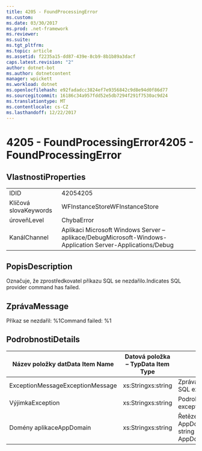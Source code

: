 ```yaml
---
title: 4205 - FoundProcessingError
ms.custom: 
ms.date: 03/30/2017
ms.prod: .net-framework
ms.reviewer: 
ms.suite: 
ms.tgt_pltfrm: 
ms.topic: article
ms.assetid: f2235a15-dd87-439e-8cb9-8b1b89a3dacf
caps.latest.revision: "2"
author: dotnet-bot
ms.author: dotnetcontent
manager: wpickett
ms.workload: dotnet
ms.openlocfilehash: e92fadadcc3824ef7e9356842c9d8e94d0f86d77
ms.sourcegitcommit: 16186c34a957fdd52e5db7294f291f7530ac9d24
ms.translationtype: MT
ms.contentlocale: cs-CZ
ms.lasthandoff: 12/22/2017
---
```

# <a name="4205---foundprocessingerror"></a><span data-ttu-id="928ff-102">4205 - FoundProcessingError</span><span class="sxs-lookup"><span data-stu-id="928ff-102">4205 - FoundProcessingError</span></span>
## <a name="properties"></a><span data-ttu-id="928ff-103">Vlastnosti</span><span class="sxs-lookup"><span data-stu-id="928ff-103">Properties</span></span>  
  
|||  
|-|-|  
|<span data-ttu-id="928ff-104">ID</span><span class="sxs-lookup"><span data-stu-id="928ff-104">ID</span></span>|<span data-ttu-id="928ff-105">4205</span><span class="sxs-lookup"><span data-stu-id="928ff-105">4205</span></span>|  
|<span data-ttu-id="928ff-106">Klíčová slova</span><span class="sxs-lookup"><span data-stu-id="928ff-106">Keywords</span></span>|<span data-ttu-id="928ff-107">WFInstanceStore</span><span class="sxs-lookup"><span data-stu-id="928ff-107">WFInstanceStore</span></span>|  
|<span data-ttu-id="928ff-108">úroveň</span><span class="sxs-lookup"><span data-stu-id="928ff-108">Level</span></span>|<span data-ttu-id="928ff-109">Chyba</span><span class="sxs-lookup"><span data-stu-id="928ff-109">Error</span></span>|  
|<span data-ttu-id="928ff-110">Kanál</span><span class="sxs-lookup"><span data-stu-id="928ff-110">Channel</span></span>|<span data-ttu-id="928ff-111">Aplikaci Microsoft Windows Server – aplikace/Debug</span><span class="sxs-lookup"><span data-stu-id="928ff-111">Microsoft-Windows-Application Server-Applications/Debug</span></span>|  
  
## <a name="description"></a><span data-ttu-id="928ff-112">Popis</span><span class="sxs-lookup"><span data-stu-id="928ff-112">Description</span></span>  
 <span data-ttu-id="928ff-113">Označuje, že zprostředkovatel příkazu SQL se nezdařilo.</span><span class="sxs-lookup"><span data-stu-id="928ff-113">Indicates SQL provider command has failed.</span></span>  
  
## <a name="message"></a><span data-ttu-id="928ff-114">Zpráva</span><span class="sxs-lookup"><span data-stu-id="928ff-114">Message</span></span>  
 <span data-ttu-id="928ff-115">Příkaz se nezdařil: %1</span><span class="sxs-lookup"><span data-stu-id="928ff-115">Command failed: %1</span></span>  
  
## <a name="details"></a><span data-ttu-id="928ff-116">Podrobnosti</span><span class="sxs-lookup"><span data-stu-id="928ff-116">Details</span></span>  
  
|<span data-ttu-id="928ff-117">Název položky dat</span><span class="sxs-lookup"><span data-stu-id="928ff-117">Data Item Name</span></span>|<span data-ttu-id="928ff-118">Datová položka – Typ</span><span class="sxs-lookup"><span data-stu-id="928ff-118">Data Item Type</span></span>|<span data-ttu-id="928ff-119">Popis</span><span class="sxs-lookup"><span data-stu-id="928ff-119">Description</span></span>|  
|--------------------|--------------------|-----------------|  
|<span data-ttu-id="928ff-120">ExceptionMessage</span><span class="sxs-lookup"><span data-stu-id="928ff-120">ExceptionMessage</span></span>|<span data-ttu-id="928ff-121">xs:String</span><span class="sxs-lookup"><span data-stu-id="928ff-121">xs:string</span></span>|<span data-ttu-id="928ff-122">Zpráva z výjimky SQL.</span><span class="sxs-lookup"><span data-stu-id="928ff-122">The message from the SQL exception.</span></span>|  
|<span data-ttu-id="928ff-123">Výjimka</span><span class="sxs-lookup"><span data-stu-id="928ff-123">Exception</span></span>|<span data-ttu-id="928ff-124">xs:String</span><span class="sxs-lookup"><span data-stu-id="928ff-124">xs:string</span></span>|<span data-ttu-id="928ff-125">Podrobnosti o výjimce pro výjimky</span><span class="sxs-lookup"><span data-stu-id="928ff-125">The exception details for the exception</span></span>|  
|<span data-ttu-id="928ff-126">Domény aplikace</span><span class="sxs-lookup"><span data-stu-id="928ff-126">AppDomain</span></span>|<span data-ttu-id="928ff-127">xs:String</span><span class="sxs-lookup"><span data-stu-id="928ff-127">xs:string</span></span>|<span data-ttu-id="928ff-128">Řetězec vrácený AppDomain.CurrentDomain.FriendlyName.</span><span class="sxs-lookup"><span data-stu-id="928ff-128">The string returned by AppDomain.CurrentDomain.FriendlyName.</span></span>|
